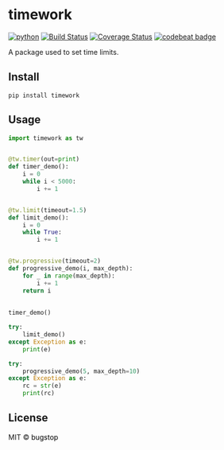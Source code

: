 # timework

[![python](https://img.shields.io/badge/python-3-blue)](https://www.python.org)
[![Build Status](https://travis-ci.org/bugstop/timework-pylib.svg?branch=master)](https://travis-ci.org/bugstop/timework-pylib)
[![Coverage Status](https://coveralls.io/repos/github/bugstop/timework-pylib/badge.svg?branch=master)](https://coveralls.io/github/bugstop/timework-pylib?branch=master)
[![codebeat badge](https://codebeat.co/badges/3d301de4-a88c-4a8a-9712-373fab3126e4)](https://codebeat.co/projects/github-com-bugstop-timework-pylib-master)

A package used to set time limits.

## Install

```
pip install timework
```

## Usage

```python
import timework as tw


@tw.timer(out=print)
def timer_demo():
    i = 0
    while i < 5000:
        i += 1


@tw.limit(timeout=1.5)
def limit_demo():
    i = 0
    while True:
        i += 1


@tw.progressive(timeout=2)
def progressive_demo(i, max_depth):
    for _ in range(max_depth):
        i += 1
    return i
   
   
timer_demo()

try:
    limit_demo()
except Exception as e:
    print(e)

try:
    progressive_demo(5, max_depth=10)
except Exception as e:
    rc = str(e)
    print(rc)
```

## License

MIT © <a href="https://github.com/bugstop" style="color:black;text-decoration: none !important;">bugstop</a>